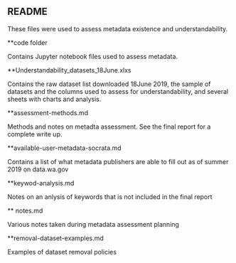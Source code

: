 ## README

These files were used to assess metadata existence and understandability.  

**code folder

Contains Jupyter notebook files used to assess metadata.

**Understandability_datasets_18June.xlxs

Contains the raw dataset list downloaded 18June 2019, the sample of datasets and the columns used to assess for understandability, and several sheets with charts and analysis.

**assessment-methods.md

Methods and notes on metadta assessment.  See the final report for a complete write up.  

**available-user-metadata-socrata.md

Contains a list of what metadata publishers are able to fill out as of summer 2019 on data.wa.gov

**keywod-analysis.md

Notes on an anlysis of keywords that is not included in the final report

** notes.md

Various notes taken during metadata assessment planning

**removal-dataset-examples.md

Examples of dataset removal policies
